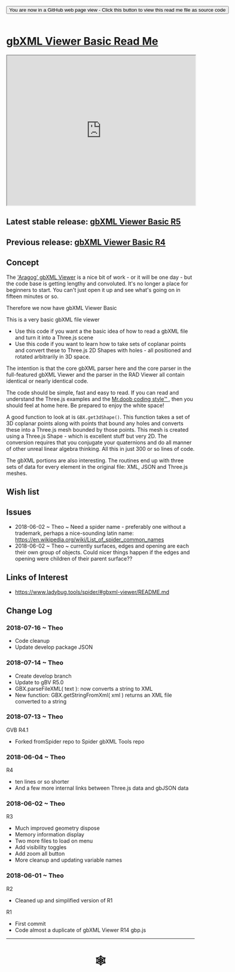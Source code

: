 
<span style=display:none; >[You are now in a GitHub source code view - click this link to view Read Me file as a web page]( https://www.ladybug.tools/spider-gbxml-tools/index.html#gbxml-viewer-basic/README.md "View file as a web page." ) </span>

<div><input type=button class="btn btn-secondary btn-sm" onclick="window.location.href='https://github.com/ladybug-tools/spider-gbxml-tools/blob/master/gbxml-viewer-basic/README.md'";
 value='You are now in a GitHub web page view - Click this button to view this read me file as source code' ></div>

<br>

# [gbXML Viewer Basic Read Me]( #gbxml-viewer-basic/README.md )


<iframe class=iframeReadMe src=https://www.ladybug.tools/spider-gbxml-tools/gbxml-viewer-basic/r5/gbxml-viewer-basic.html width=100% height=400px >Iframes are not displayed on github.com</iframe>



## Latest stable release: [gbXML Viewer Basic R5]( https://rawgit.com/ladybug-tools/spider-gbxml-tools/develop/gbxml-viewer-basic/r5/gbxml-viewer-basic.html )


## Previous release: [gbXML Viewer Basic R4]( https://www.ladybug.tools/spider-gbxml-tools/r4/gbxml-viewer-basic/index.html )

## Concept

The ['Aragog' gbXML Viewer]( https://www.ladybug.tools/spider/gbxml-viewer/ ) is a nice bit of work - or it will be one day - but the code base is getting lengthy and convoluted. It's no longer a place for beginners to start. You can't just open it up and see what's going on in fifteen minutes or so.

Therefore we now have gbXML Viewer Basic

This is a very basic gbXML file viewer
* Use this code if you want a the basic idea of how to read a gbXML file and turn it into a Three.js scene
* Use this code if you want to learn how to take sets of coplanar points and convert these to Three.js 2D Shapes with holes - all positioned and rotated arbitrarily in 3D space.

The intention is that the core gbXML parser here and the core parser in the full-featured gbXML Viewer and the parser in the RAD Viewer all contain identical or nearly identical code.

The code should be simple, fast and easy to read. If you can read and understand the Three.js examples and the [Mr.doob coding style&trade; ]( https://github.com/mrdoob/three.js/wiki/Mr.doob's-Code-Style%E2%84%A2 ), then you should feel at home here. Be prepared to enjoy the white space!

A good function to look at is ```GBX.get3dShape()```. This function takes a set of 3D coplanar points along with points that bound any holes and converts these into a Three.js mesh bounded by those points. This mesh is created using a Three.js Shape - which is excellent stuff but very 2D. The conversion requires that you conjugate your quaternions and do all manner of other unreal linear algebra thinking. All this in just 300 or so lines of code.

The gbXML portions are also interesting. The routines end up with three sets of data for every element in the original file: XML, JSON and Three.js meshes.


## Wish list



## Issues

* 2018-06-02 ~ Theo ~ Need a spider name - preferably one without a trademark, perhaps a nice-sounding latin name: https://en.wikipedia.org/wiki/List_of_spider_common_names
* 2018-06-02 ~ Theo ~ currently surfaces, edges and opening are each their own group of objects. Could nicer things happen if the edges and opening were children of their parent surface??


## Links of Interest

* https://www.ladybug.tools/spider/#gbxml-viewer/README.md



## Change Log


### 2018-07-16 ~ Theo

* Code cleanup
* Update develop package JSON

### 2018-07-14 ~ Theo

* Create develop branch
* Update to gBV R5.0
* GBX.parseFileXML( text ): now converts a string to XML
* New function: GBX.getStringFromXml( xml ) returns an XML file converted to a string

### 2018-07-13 ~ Theo

GVB R4.1
* Forked fromSpider repo to Spider gbXML Tools repo

### 2018-06-04 ~ Theo

R4
* ten lines or so shorter
* And a few more internal links between Three.js data and gbJSON data


### 2018-06-02 ~ Theo

R3
* Much improved geometry dispose
* Memory information display
* Two more files to load on menu
* Add visibility toggles
* Add zoom all button
* More cleanup and updating variable names


### 2018-06-01 ~ Theo

R2
* Cleaned up and simplified version of R1

R1
* First commit
* Code almost a duplicate of gbXML Viewer R14 gbp.js

***

# <center title="hello!" ><a href=javascript:window.scrollTo(0,0); style=text-decoration:none; > &#x1f578; </a></center>



